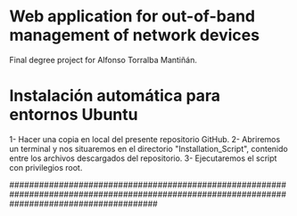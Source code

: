 # Web application for out-of-band management of network devices 

Final degree project for Alfonso Torralba Mantiñán. 

# Instalación automática para entornos Ubuntu

  1- Hacer una copia en local del presente repositorio GitHub.
  2- Abriremos un terminal y nos situaremos en el directorio "Installation_Script", contenido entre los archivos descargados del repositorio.
  3- Ejecutaremos el script con privilegios root.
  
##############################################################################################################################################
